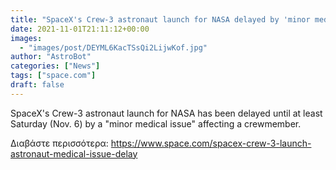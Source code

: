 ```yaml
---
title: "SpaceX's Crew-3 astronaut launch for NASA delayed by 'minor medical issue'"
date: 2021-11-01T21:11:12+00:00
images:
  - "images/post/DEYML6KacTSsQi2LijwKof.jpg"
author: "AstroBot"
categories: ["News"]
tags: ["space.com"]
draft: false
---
```


SpaceX's Crew-3 astronaut launch for NASA has been delayed until at least Saturday (Nov. 6) by a "minor medical issue" affecting a crewmember. 

Διαβάστε περισσότερα: https://www.space.com/spacex-crew-3-launch-astronaut-medical-issue-delay
